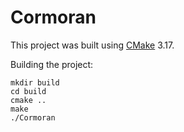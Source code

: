 # Cormoran
This project was built using [CMake](https://cmake.org/cmake/help/latest/guide/tutorial/index.html) 3.17.

Building the project:
```
mkdir build
cd build
cmake ..
make
./Cormoran
```
